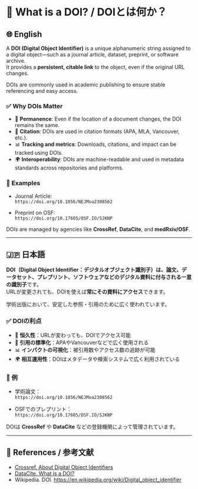 # 📘 What is a DOI? / DOIとは何か？

## 🌐 English

A **DOI (Digital Object Identifier)** is a unique alphanumeric string assigned to a digital object—such as a journal article, dataset, preprint, or software archive.  
It provides a **persistent, citable link** to the object, even if the original URL changes.

DOIs are commonly used in academic publishing to ensure stable referencing and easy access.

### ✅ Why DOIs Matter

- 🔗 **Permanence**: Even if the location of a document changes, the DOI remains the same.
- 📖 **Citation**: DOIs are used in citation formats (APA, MLA, Vancouver, etc.).
- 📊 **Tracking and metrics**: Downloads, citations, and impact can be tracked using DOIs.
- 🌍 **Interoperability**: DOIs are machine-readable and used in metadata standards across repositories and platforms.

### 📌 Examples

- Journal Article:  
  `https://doi.org/10.1056/NEJMoa2308562`

- Preprint on OSF:  
  `https://doi.org/10.17605/OSF.IO/SJKNP`

DOIs are managed by agencies like **CrossRef**, **DataCite**, and **medRxiv/OSF**.

---

## 🇯🇵 日本語

**DOI（Digital Object Identifier：デジタルオブジェクト識別子）**は、論文、データセット、プレプリント、ソフトウェアなどのデジタル資料に付与される**一意の識別子**です。  
URLが変更されても、DOIを使えば**常にその資料にアクセス**できます。

学術出版において、安定した参照・引用のために広く使われています。

### ✅ DOIの利点

- 🔗 **恒久性**：URLが変わっても、DOIでアクセス可能
- 📖 **引用の標準化**：APAやVancouverなどで広く使用される
- 📊 **インパクトの可視化**：被引用数やアクセス数の追跡が可能
- 🌍 **相互運用性**：DOIはメタデータや検索システムで広く利用されている

### 📌 例

- 学術論文：  
  `https://doi.org/10.1056/NEJMoa2308562`

- OSFでのプレプリント：  
  `https://doi.org/10.17605/OSF.IO/SJKNP`

DOIは **CrossRef** や **DataCite** などの登録機関によって管理されています。

---

## 🔗 References / 参考文献

- [Crossref. About Digital Object Identifiers](https://www.crossref.org/education/metadata/doi-basics/)
- [DataCite. What is a DOI?](https://support.datacite.org/docs/what-is-a-doi)
- Wikipedia. DOI. https://en.wikipedia.org/wiki/Digital_object_identifier
